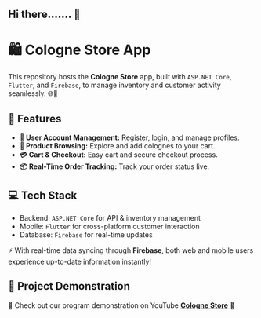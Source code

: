 ## Hi there....... 👋


<h1>🛍️ Cologne Store App</h1>

<p>This repository hosts the <strong>Cologne Store</strong> app, built with <code>ASP.NET Core</code>, <code>Flutter</code>, and <code>Firebase</code>, to manage inventory and customer activity seamlessly. 🌐📱</p>

<h2>🚀 Features</h2>
<ul>
  <li><strong>🔑 User Account Management:</strong> Register, login, and manage profiles.</li>
  <li><strong>🛒 Product Browsing:</strong> Explore and add colognes to your cart.</li>
  <li><strong>💳 Cart & Checkout:</strong> Easy cart and secure checkout process.</li>
  <li><strong>📦 Real-Time Order Tracking:</strong> Track your order status live.</li>
</ul>

<h2>💻 Tech Stack</h2>
<ul>
  <li>Backend: <code>ASP.NET Core</code> for API & inventory management</li>
  <li>Mobile: <code>Flutter</code> for cross-platform customer interaction</li>
  <li>Database: <code>Firebase</code> for real-time updates</li>
</ul>

<p>⚡ With real-time data syncing through <strong>Firebase</strong>, both web and mobile users experience up-to-date information instantly!</p>

<h2>🔗 Project Demonstration</h2>
<p>🌟 Check out our program demonstration on YouTube <a href="https://github.com/GroupJ-CologneStore/GroupJ-CologneStore" target="_blank"><strong>Cologne Store</strong></a> 🚀</p>


